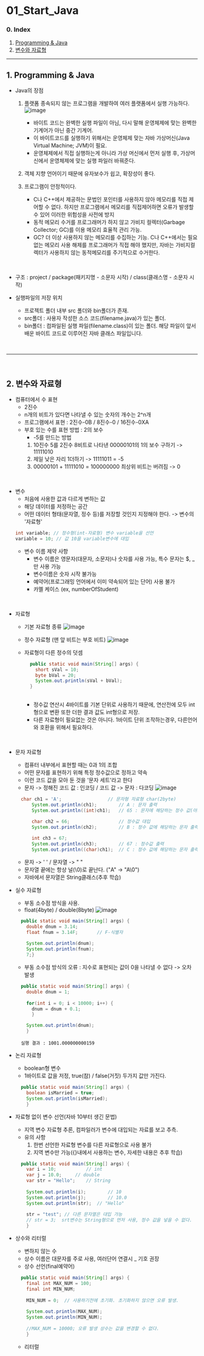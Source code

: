 # 01_Start_Java

### 0. Index
1. [Programming & Java](#1-programming--java)
2. [변수와 자료형](#2-변수와-자료형)  


---


## 1. Programming & Java
- Java의 장점
  1. 플랫폼 종속되지 않는 프로그램을 개발하여 여러 플랫폼에서 실행 가능하다.
  ![image](https://user-images.githubusercontent.com/109258397/206990602-7959bd14-1739-4cbc-9273-33b96b1c4d3f.png)
     - 바이트 코드는 완벽한 실행 파일이 아님, 다시 말해 운영체제에 맞는 완벽한 기계어가 아닌 중간 기계어.
     - 이 바이트코드를 실행하기 위해서는 운영체제 맞는 자바 가상머신(Java Virtual Machine; JVM)이 필요.
     - 운영체제에서 직접 실행하는게 아니라 가상 머신에서 먼저 실행 후, 가상머신에서 운영체제에 맞는 실행 파일러 바꿔준다.

  2. 객체 지향 언어이기 때문에 유자보수가 쉽고, 확장성이 좋다.

  3. 프로그램이 안정적이다.
     - C나 C++에서 제공하는 문법인 포인터를 사용하지 않아 메모리를 직접 제어할 수 없다. 하지만 프로그램에서 메모리를 직접제어하면 오류가 발생할 수 있어 이러한 위험성을 사전에 방지
     - 동적 메모리 수거를 프로그래머가 하지 않고 가비지 컬렉터(Garbage Collector; GC)를 이용 메모리 효율적 관리 가능.
      - GC?
    더 이상 사용하지 않는 메모리를 수집하는 기능. C나 C++에서는 필요없는 메모리 사용 해제를 프로그래머가 직접 해야 했지만, 자바는 가비지컬렉터가 사용하지 않는 동적메모리를 주기적으로 수거한다.

<br>

- 구조 : project / package(패키지명 - 소문자 시작) / class(클래스명 - 소문자 시작) 

- 실행파일의 저장 위치
  - 프로젝트 폴더 내부 src 폴더와 bin폴더가 존재.
  - src폴더 : 사용자 작성한 소스 코드(filename.java)가 있는 폴더. 
  - bin폴더 : 컴파일된 실행 파일(filename.class)이 있는 폴더. 해당 파일이 앞서 배운 바이트 코드로 이루어진 자바 클래스 파일입니다.

<br>

---

<br>

## 2. 변수와 자료형

- 컴퓨터에서 수 표현
  - 2진수
  - n개의 비트가 있다면 나타낼 수 있는 숫자의 개수는 2^n개
  - 프로그램에서 표현 : 2진수-0B / 8진수-0 / 16진수-0XA
  - 부호 있는 수를 표현 방법 : 2의 보수
    - -5를 만드는 방법
    1. 10진수 5를 2진수 8비트로 나타낸 00000101의 1의 보수 구하기 -> 11111010
    2. 제일 낮은 자리 1더하기 -> 11111011 = -5
    3. 00000101 + 11111010 = 100000000 최상위 비트는 버려짐 -> 0

<br>

- 변수
  - 처음에 사용한 값과 다르게 변하는 값
  - 해당 데이터를 저정하는 공간
  - 어떤 데이터 형태(문자열, 정수 등)를 저장할 것인지 지정해야 한다. -> 변수의 '자료형'
  ```java
  int variable; // 정수형(int-자료형) 변수 variable을 선언
  variable = 10; // 값 10을 variable변수에 대입
  ```
  - 변수 이름 제약 사항
    - 변수 이름은 영문자(대문자, 소문자)나 숫자를 사용 가능, 특수 문자는 $, _ 만 사용 가능
    - 변수이름은 숫자 시작 불가능
    - 예약어(프로그래밍 언어에서 이미 약속되어 있는 단어) 사용 불가
    - 카멜 케이스 (ex, numberOfStudent)

<br>

- 자료형
  - 기본 자료형 종류
  ![image](https://user-images.githubusercontent.com/109258397/208289425-750cda3a-079a-40c7-ac73-c1c15b5ec5b3.png)  

  - 정수 자료형 (맨 앞 비트는 부호 비트)
  ![image](https://user-images.githubusercontent.com/109258397/208289480-83db139a-bfcb-447b-80b6-f1142c8661df.png)  

  - 자료형이 다른 정수의 덧셈
    ```java
      public static void main(String[] args) {
        short sVal = 10;
        byte bVal = 20;
        System.out.println(sVal + bVal);
      }
      
    ```
    - 정수값 연산시 4바이트를 기본 단위로 사용하기 때문에, 연산전에 모두 int형으로 변환 또한 더한 결과 값도 int형으로 저장.
    - 다른 자료형이 필요없는 것은 아니다. 1바이트 단위 조작하는경우, 다른언어와 호환을 위해서 필요하다.  
 
 <br/> 

- 문자 자료형
  - 컴퓨터 내부에서 표현할 때는 0과 1의 조합
  - 어떤 문자를 표현하기 위해 특정 정수값으로 정하고 약속
  - 이런 코드 값을 모아 둔 것을 '문자 세트'라고 한다
  - 문자 -> 정해진 코드 값 : 인코딩 / 코드 값 -> 문자 : 다코딩
  ![image](https://user-images.githubusercontent.com/109258397/208290498-e22a1900-ce21-420b-8f6e-e2da15aee27f.png)  

  ```java
  	char ch1 = 'A';					// 문자형 자료형 char(2byte)
		System.out.println(ch1);		// A : 문자 출력
		System.out.println((int)ch1);	// 65 : 문자에 해당하는 정수 값(아스키 코드 값)

		char ch2 = 66;					// 정수값 대입
		System.out.println(ch2);		// B : 정수 값에 해당하는 문자 출력
		
		int ch3 = 67; 
		System.out.println(ch3);		// 67 : 정수값 출력
		System.out.println((char)ch1);	// C : 정수 값에 해당하는 문자 출력
  ```
  - 문자 -> ' ' / 문자열 -> " "
  - 문자열 끝에는 항상 널(\0)로 끝난다. ("A" -> "A\0")
  - 자바에서 문자열은 String클래스(추후 학습)

- 실수 자료형
  - 부동 소수점 방식을 사용.
  - float(4byte) / double(8byte)
  ![image](https://user-images.githubusercontent.com/109258397/208619182-37d26650-3f80-4a43-bd28-70674f43f951.png)
  ```java
    public static void main(String[] args) {
      double dnum = 3.14;
      float fnum = 3.14F;		// F-식별자
      
      System.out.println(dnum);
      System.out.println(fnum);
	  7;}
  ```
  - 부동 소수점 방식의 오류 : 지수로 표현되는 값이 0을 나타낼 수 없다 -> 오차 발생
  ```java
  	public static void main(String[] args) {
      double dnum = 1;
      
      for(int i = 0; i < 10000; i++) {
        dnum = dnum + 0.1;
        }

      System.out.println(dnum);
	  }
  ```
  ```
    실행 결과 : 1001.000000000159
  ```

- 논리 자료형
  - boolean형 변수
  - 1바이트로 값을 저정, true(참) / false(거짓) 두가지 값만 가진다.
  ```java
    public static void main(String[] args) {
      boolean isMarried = true;
      System.out.println(isMarried);
	  }
  ```

- 자료형 없이 변수 선언(자바 10부터 생긴 문법)
  - 지역 변수 자료형 추론, 컴파일러가 변수에 대입되는 자료를 보고 추측.
  - 유의 사항
    1. 한번 선언한 자료형 변수를 다른 자료형으로 사용 불가
    2. 지역 변수만 가능({}내에서 사용하는 변수, 자세한 내용은 추후 학습)
  ```java
    public static void main(String[] args) {
      var i = 10;			// int
      var j = 10.0;		// double
      var str = "Hello";	// String
      
      System.out.println(i);		// 10
      System.out.println(j);		// 10.0
      System.out.println(str);	// "Hello"
      
      str = "test";	// 다른 문자열은 대입 가능
      // str = 3;  srt변수는 String형으로 먼저 사용, 정수 값을 넣을 수 없다.
	  }
  ```

- 상수와 리터럴
  - 변하지 않는 수
  - 상수 이름은 대문자를 주로 사용, 여러단어 연결시 _ 기호 권장
  - 상수 선언(final예약어)
  ```java
    public static void main(String[] args) {
      final int MAX_NUM = 100;
      final int MIN_NUM;
      
      MIN_NUM = 0;	// 사용하기전에 초기화. 초기화하지 않으면 오류 발생.
      
      System.out.println(MAX_NUM);
      System.out.println(MIN_NUM);
      
      //MAX_NUM = 10000; 오류 발생 상수는 값을 변경할 수 없다.
	  }
  ```
  - 리터럴